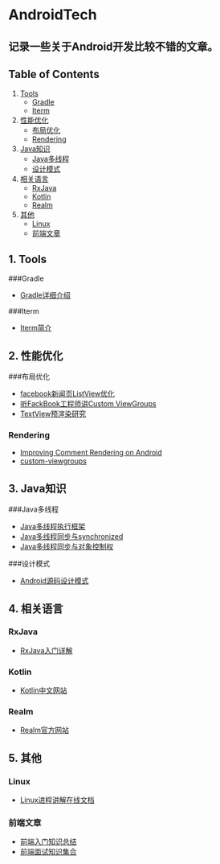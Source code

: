 # AndroidTech
## 记录一些关于Android开发比较不错的文章。
## Table of Contents
1. [Tools](#1-tools)
   - [Gradle](#gradle)
   - [Iterm](#iterm)
2. [性能优化](#2-性能优化)
	- [布局优化](#布局优化)
	- [Rendering](#rendering)
3. [Java知识](#3-Java知识)
   - [Java多线程](#java多线程)
   - [设计模式](#设计模式)
4. [相关语言](#4-相关语言)
	- [RxJava](#rxjava)
   - [Kotlin](#kotlin)
   - [Realm](#realm)
5. [其他](#5-其他)
   - [Linux](#linux)
   - [前端文章](#前端文章)

## 1. Tools
###Gradle
+ [Gradle详细介绍](http://www.open-open.com/lib/view/open1437144995334.html)

###Iterm
+ [Iterm简介](http://swiftcafe.io/2015/07/25/iterm/)

## 2. 性能优化
###布局优化
+ [facebook新闻页ListView优化](http://blog.aaapei.com/article/2015/02/facebookxin-wen-ye-listviewyou-hua)
+ [听FackBook工程师讲Custom ViewGroups](http://www.devtf.cn/?p=515)
+ [TextView预渲染研究](http://ragnraok.github.io/textview-pre-render-research.html)

### Rendering
+ [Improving Comment Rendering on Android](http://instagram-engineering.tumblr.com/post/114508858967/improving-comment-rendering-on-android)
+ [custom-viewgroups](https://sriramramani.wordpress.com/2015/05/06/custom-viewgroups/)


## 3. Java知识   
###Java多线程
+ [Java多线程执行框架](http://segmentfault.com/a/1190000003810146)
+ [Java多线程同步与synchronized](http://segmentfault.com/a/1190000003810166)
+ [Java多线程同步与对象控制权](http://segmentfault.com/a/1190000003810146)

###设计模式
+ [Android源码设计模式](https://github.com/simple-android-framework-exchange/android_design_patterns_analysis)

## 4. 相关语言
### RxJava
+ [RxJava入门详解](http://gold.xitu.io/entry/561b2c1860b2b90b56881f83)

### Kotlin
+ [Kotlin中文网站](http://kotlinlang.cn/)

### Realm
+ [Realm官方网站](https://realm.io/)
	
## 5. 其他
### Linux
+ [Linux进程讲解在线文档](http://www.linuxprocess.com/)

### 前端文章
+ [前端入门知识总结](https://github.com/qiu-deqing/FE-learning)
+ [前端面试知识集合](https://github.com/h5bp/Front-end-Developer-Interview-Questions)

